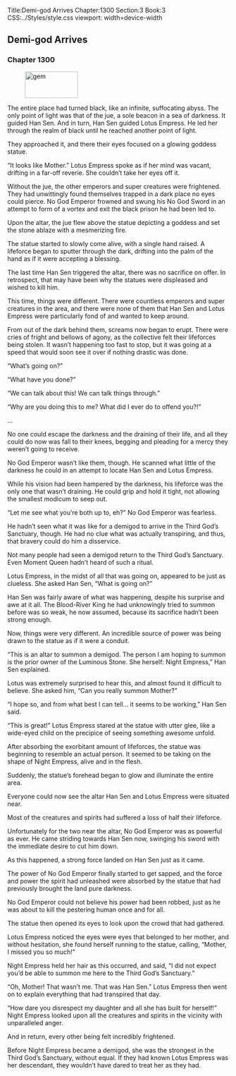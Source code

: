 Title:Demi-god Arrives 
Chapter:1300 
Section:3 
Book:3 
CSS:../Styles/style.css 
viewport: width=device-width
  
## Demi-god Arrives
### Chapter 1300 
<figure>
	<img src="../Images/gem.gif" alt="gem" id="gem" width="120" height="60" />
</figure>
  

  
  The entire place had turned black, like an infinite, suffocating abyss. The only point of light was that of the jue, a sole beacon in a sea of darkness. It guided Han Sen. And in turn, Han Sen guided Lotus Empress. He led her through the realm of black until he reached another point of light.

They approached it, and there their eyes focused on a glowing goddess statue.

“It looks like Mother.” Lotus Empress spoke as if her mind was vacant, drifting in a far-off reverie. She couldn’t take her eyes off it.

Without the jue, the other emperors and super creatures were frightened. They had unwittingly found themselves trapped in a dark place no eyes could pierce. No God Emperor frowned and swung his No God Sword in an attempt to form of a vortex and exit the black prison he had been led to.

Upon the altar, the jue flew above the statue depicting a goddess and set the stone ablaze with a mesmerizing fire.

The statue started to slowly come alive, with a single hand raised. A lifeforce began to sputter through the dark, drifting into the palm of the hand as if it were accepting a blessing.

The last time Han Sen triggered the altar, there was no sacrifice on offer. In retrospect, that may have been why the statues were displeased and wished to kill him.

This time, things were different. There were countless emperors and super creatures in the area, and there were none of them that Han Sen and Lotus Empress were particularly fond of and wanted to keep around.

From out of the dark behind them, screams now began to erupt. There were cries of fright and bellows of agony, as the collective felt their lifeforces being stolen. It wasn’t happening too fast to stop, but it was going at a speed that would soon see it over if nothing drastic was done.

“What’s going on?”

“What have you done?”

“We can talk about this! We can talk things through.”

“Why are you doing this to me? What did I ever do to offend you?!”

…

No one could escape the darkness and the draining of their life, and all they could do now was fall to their knees, begging and pleading for a mercy they weren’t going to receive.

No God Emperor wasn’t like them, though. He scanned what little of the darkness he could in an attempt to locate Han Sen and Lotus Empress.

While his vision had been hampered by the darkness, his lifeforce was the only one that wasn’t draining. He could grip and hold it tight, not allowing the smallest modicum to seep out.

“Let me see what you’re both up to, eh?” No God Emperor was fearless.

He hadn’t seen what it was like for a demigod to arrive in the Third God’s Sanctuary, though. He had no clue what was actually transpiring, and thus, that bravery could do him a disservice.

Not many people had seen a demigod return to the Third God’s Sanctuary. Even Moment Queen hadn’t heard of such a ritual.

Lotus Empress, in the midst of all that was going on, appeared to be just as clueless. She asked Han Sen, “What is going on?”

Han Sen was fairly aware of what was happening, despite his surprise and awe at it all. The Blood-River King he had unknowingly tried to summon before was so weak, he now assumed, because its sacrifice hadn’t been strong enough.

Now, things were very different. An incredible source of power was being drawn to the statue as if it were a conduit.

“This is an altar to summon a demigod. The person I am hoping to summon is the prior owner of the Luminous Stone. She herself: Night Empress,” Han Sen explained.

Lotus was extremely surprised to hear this, and almost found it difficult to believe. She asked him, “Can you really summon Mother?”

“I hope so, and from what best I can tell… it seems to be working,” Han Sen said.

“This is great!” Lotus Empress stared at the statue with utter glee, like a wide-eyed child on the precipice of seeing something awesome unfold.

After absorbing the exorbitant amount of lifeforces, the statue was beginning to resemble an actual person. It seemed to be taking on the shape of Night Empress, alive and in the flesh.

Suddenly, the statue’s forehead began to glow and illuminate the entire area.

Everyone could now see the altar Han Sen and Lotus Empress were situated near.

Most of the creatures and spirits had suffered a loss of half their lifeforce.

Unfortunately for the two near the altar, No God Emperor was as powerful as ever. He came striding towards Han Sen now, swinging his sword with the immediate desire to cut him down.

As this happened, a strong force landed on Han Sen just as it came.

The power of No God Emperor finally started to get sapped, and the force and power the spirit had unleashed were absorbed by the statue that had previously brought the land pure darkness.

No God Emperor could not believe his power had been robbed, just as he was about to kill the pestering human once and for all.

The statue then opened its eyes to look upon the crowd that had gathered.

Lotus Empress noticed the eyes were eyes that belonged to her mother, and without hesitation, she found herself running to the statue, calling, “Mother, I missed you so much!”

Night Empress held her hair as this occurred, and said, “I did not expect you’d be able to summon me here to the Third God’s Sanctuary.”

“Oh, Mother! That wasn’t me. That was Han Sen.” Lotus Empress then went on to explain everything that had transpired that day.

“How dare you disrespect my daughter and all she has built for herself!” Night Empress looked upon all the creatures and spirits in the vicinity with unparalleled anger.

And in return, every other being felt incredibly frightened.

Before Night Empress became a demigod, she was the strongest in the Third God’s Sanctuary, without equal. If they had known Lotus Empress was her descendant, they wouldn’t have dared to treat her as they had.
